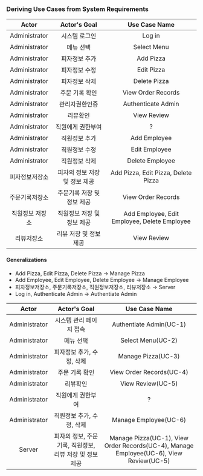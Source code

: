 ### Deriving Use Cases from System Requirements
|  Actor   |       Actor's Goal       |         Use Case Name         |
|:--------:|:------------------------:|:-----------------------------:|
| Administrator    |		시스템 로그인     |	Log in
| Administrator    |		메뉴 선택	        |	Select Menu
| Administrator    |		피자정보 추가     |	Add Pizza
| Administrator	   |	피자정보 수정       |	Edit Pizza
| Administrator    |		피자정보 삭제     |	Delete Pizza
| Administrator    |		주문 기록 확인    |	View Order Records
| Administrator    |		관리자권한인증	   |  Authenticate Admin
| Administrator    |		리뷰확인          |		View Review
| Administrator    |		직원에게 권한부여 |	?
| Administrator    |		직원정보 추가	    |Add Employee
| Administrator    |		직원정보 수정	    |Edit Employee
| Administrator    |		직원정보 삭제	    |Delete Employee
| 피자정보저장소    |  피자의 정보 저장 및 정보 제공 | Add Pizza, Edit Pizza, Delete Pizza
| 주문기록저장소	   |	주문기록 저장 및 정보 제공    | View Order Records
| 직원정보 저장소	 |	직원정보 저장 및 정보 제공    | Add Employee, Edit Employee, Delete Employee
| 리뷰저장소	       |	리뷰 저장 및 정보 제공        | View Review

#### Generalizations
- Add Pizza, Edit Pizza, Delete Pizza → Manage Pizza
- Add Employee, Edit Employee, Delete Employee → Manage Employee
- 피자정보저장소, 주문기록저장소, 직원정보저장소, 리뷰저장소 → Server
- Log in, Authenticate Admin → Authentiate Admin

|  Actor   |       Actor's Goal       |         Use Case Name         |
|:--------:|:------------------------:|:-----------------------------:|
| Administrator    |	  시스템 관리 페이지 접속       |	Authentiate Admin(UC-1)
| Administrator    |		메뉴 선택	                    |	Select Menu(UC-2)
| Administrator    |		피자정보 추가, 수정, 삭제     |	Manage Pizza(UC-3)
| Administrator    |		주문 기록 확인               |	View Order Records(UC-4)
| Administrator    |		리뷰확인                     |		View Review(UC-5)
| Administrator    |		직원에게 권한부여             |	?
| Administrator    |		직원정보 추가, 수정, 삭제	    | Manage Employee(UC-6)
| Server    |  피자의 정보, 주문기록, 직원정보, 리뷰 저장 및 정보 제공 | Manage Pizza(UC-1), View Order Records(UC-4), Manage Employee(UC-6), View Review(UC-5)
